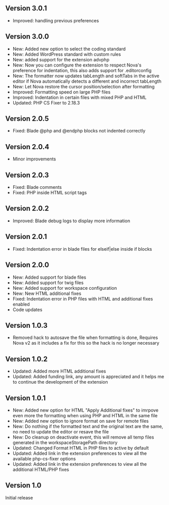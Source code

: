 ## Version 3.0.1
- Improved: handling previous preferences

## Version 3.0.0

- New: Added new option to select the coding standard
- New: Added WordPress standard with custom rules
- New: added support for the extension advphp
- New: Now you can configure the extension to respect Nova's preference for indentation, this also adds support for .editorconfig
- New: The formatter now updates tabLength and softTabs in the active editor if Nova automatically detects a different and incorrect tabLength
- New: Let Nova restore the cursor position/selection after formatting
- Improved: Formatting speed on large PHP files
- Improved: Indentation in certain files with mixed PHP and HTML
- Updated: PHP CS Fixer to 2.18.3

## Version 2.0.5

- Fixed: Blade @php and @endphp blocks not indented correctly

## Version 2.0.4

- Minor improvements

## Version 2.0.3

- Fixed: Blade comments
- Fixed: PHP inside HTML script tags

## Version 2.0.2

- Improved: Blade debug logs to display more information

## Version 2.0.1

- Fixed: Indentation error in blade files for elseif|else inside if blocks

## Version 2.0.0

- New: Added support for blade files
- New: Added support for twig files
- New: Added support for workspace configuration
- New: New HTML additional fixes
- Fixed: Indentation error in PHP files with HTML and additional fixes enabled
- Code updates

## Version 1.0.3

- Removed hack to autosave the file when formatting is done, Requires Nova v2 as it includes a fix for this so the hack is no longer necessary

## Version 1.0.2

- Updated: Added more HTML additional fixes
- Updated: Added funding link, any amount is appreciated and it helps me to continue the development of the extension

## Version 1.0.1

- New: Added new option for HTML "Apply Additional fixes" to imrpove even more the formatting when using PHP and HTML in the same file
- New: Added new option to ignore format on save for remote files
- New: Do nothing if the formatted text and the original text are the same, no need to update the editor or resave the file
- New: Do cleanup on deactivate event, this will remove all temp files generated in the workspaceStoragePath directory
- Updated: Changed Format HTML in PHP files to active by default
- Updated: Added link in the extension preferences to view all the available php-cs-fixer options
- Updated: Added link in the extension preferences to view all the additional HTML/PHP fixes

## Version 1.0

Initial release

